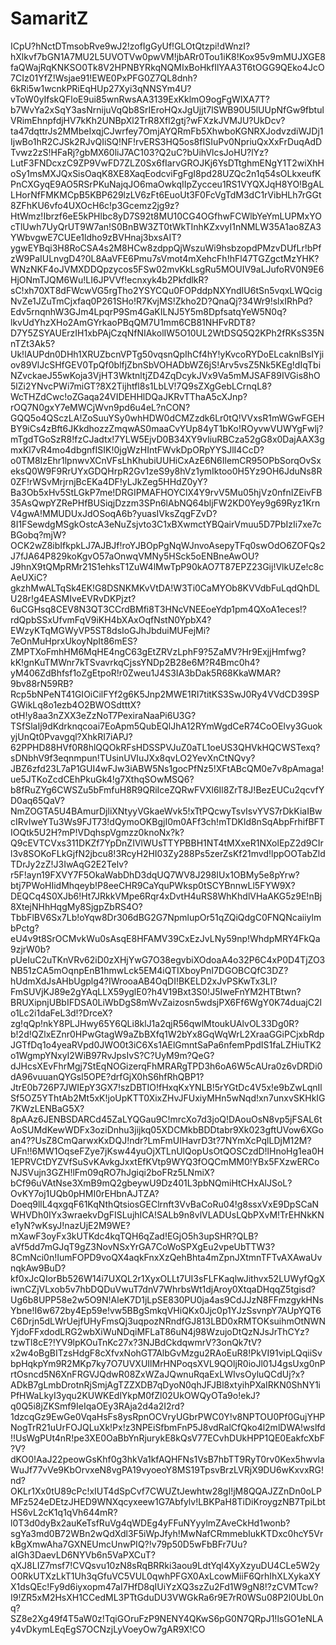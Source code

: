 # SamaritZ
ICpU?hNctDTmsobRve9wJ2!zofIgGyUf!GLOtQtzpi!dWnzI?hXlkvf7bGN1A7MU2L5UVOTVw0pwVM!jbARr0Tou1iK8!Kox95v9mMUJXGE8faQWajRqKNKSO0Tk8V2HPNBYRkqNQMIxBoHkfIlYAA3T6tOGG9QEko4JcO7CIz01YfZ!Wsjae91!EWE0PxPFG0Z7QL8dnh?6kRi5w1wcnkPRiEqHUp27Xyi3qNNSYm4U?vToW0yIfskQFloE9ui85wnRwsAA3139ExKklmO9ogFgWIXA7T?b7WvYa2xSqY3asNrnijuVqQb8SrIEroHQxJgUjjt7lSWB90U5lUUpNfGw9fbtulVRimEhnpfdjHV7kKh2UNBpXl2TrR8Xfl2gtj?wFXzkJVMJU?UkDcv?ta47dqttrJs2MMbeIxqjCJwrfey7OmjAYQRmFb5XhwboKGNRXJodvzdiWJDj1IjwBo1hR2CJSk2RJvQIiSQ!NF!rvERS3HQ5os8fISIuPv0NpriuQxXxFrDuqAdDTvwz2zS!HFaRj?gbMX60liJ7AC103?Q2uC?bUihVlcsJoHU?lYz?LutF3FNDcxzC9ZP9VwFD7ZLZ0Sx6fIarvGROJKj6YsDTtghmENgY1T2wiXhHoSy1msMXJQxSisOaqK8XE8XaqEodcviFgFgI8pd28UZQc2n1q54sOLkxeufKPnCXGyqE9AO5RSrPKuNajqJO6maOwkqIIpZycceu1RS1VYQXJqH8YO!BgALLHorNfFMKMCpB5KBP629lzLV6zFt6EuoUt3F0FcVgTdM3dC1rVibHLh7rGGt8ZFhKU6vfo4UXOcH6c!p3Gcemz2jg9z?HtWmz!Ibrzf6eE5kPHlbc8yD7S92t8MU10CG4OGfhwFCWlbYeYmLUPMxYOcTlUwh7UyQrUT9W7an!S0BnBW3ZT0tWkTInhKZxvyI1nNMLW35A1ao8ZA3YWbvgwE7CUEe1ldho9zBVHnaj3bxsAIT?ygwEYBqi3H8RoCSA4s2M8HCw8zdppQjWszuWi9hsbzopdPMzvDUfLr!bPfzW9PaIULnvgD4?0L8AaVFE6Pmu7sVmot4mXehcFh!hFl47TGZgctMzYHK?WNzNKF4oJVMXDDQpzycos5FSw02mvKkLsgRu5MOUIV9aLJufoRV0N9E6HjONmTJQM6Wu!LI6JPVVf!ecnxyk4b2PkfdlkR?sC!xh70XT8dFWcwVG5rgTho2YSYCQu0FOPddpNXYndIU6tSn5vqxLWQcigNvZe1JZuTmCjxfaq0P261SHo!R7KvjMS!Zkho2D?QnaQj?34Wr9!slxIRhPd?Edv5rnqnhW3GJm4LpqrP9Sm4GaKILNJ5Y5m8DpfsatqYeW5N0q?lkvUdYhzXHo2AmGYrkaoPBqQM7U1mm6CB81NHFvRDT8?D7Y5ZSYAUErzIH1xbPAjCzqNfNIAkolIW5O10UL2WtDSQ5Q2KPh2fRKsS35NnTZt3Ak5?Uk!lAUPdn0DHh1XRUZbcnVPTg50vqsnQpIhCf4hY!yKvcoRYDoELcaknlBsIYjiov89VlJcSHfGEV0TpQf0blfjZbnSbVOHADbWZ6jS!Arv5vsZ5Nk5KEg!dIqTbiNZvckaeJ55wKoja3VjHT3WktnltjZD4ZqDcykJVx9Va5mMJSAF89IVGis8hO5lZi2YNvcPWi7miGT?8X2Tijhtfl8s1LbLV!7Q9sZXgGebLCrnqL8?WcTHZdCwc!oZGaqa24VIDEHHlDQaJKRvTThaA5cXJnp?rOQ7N0gxY7eMWCjWvn9pd6u4eL?nCON?GQQ5o4QSczLA!ZoSuuYSy0whHDW0dCMZzdk6Lr0tQ!VVxsR1mWGwFGEHBY9iCs4zBft6JKkdhozzZmqwAS0maaCvYUp84yT1bKo!ROyvwVUWYgFwlj?mTgdTGoSzR8!fzCJadtx!7YLW5EjvD0B34XY9vIiuRBCza52gG8x0DajAAX3gmxKl7vR4mo4dbgnfISIK!0jgWzHIntFWvkDpORpYYSJlI4CcD?o0TM8IzEhr1lpnwvXCnVFsLhKhubiUUHiCxAzE6N6IlemCR95OPbSorqOvSxeksQ0W9F9RrUYxGDQHrpR2Gv1zeS9y8hVz1ymIktoo0H5Yz9OH6JduNs8R0ZF!rWSvMrjrnjBcEKa4DF!yLJkZeg5HHdZ0yY?Ba3Ob5xHv5StLGkP7me!DRGIPMAFHOYClX4Y9rvV5Mu05hjVz0nfnIZEivFB35AsQwpYZRePHfBUSiqjDzzm3SPn6lAbNQ64bljFW2KD0Yey9g69Ryz1KrnV4gwA!MMUDUxJdOSoqA6b?yuasIVksZqgFZvD?8I1FSewdgMSgkOstcA3eNuZsjvto3C1xBXwmctYBQairVmuu5D7PbIzIi7xe7cBGobq?mjW?OCK2wZ8ibIfkpkLJ7AJBJf!roYJBOpPgNqWJnvoAsepyTFq0swOdO6ZOFQs2J7fJA64P829koKgvO57aOnwqVMNy5HSck5oENBneAwOU?J9hnX9tQMpRMr21S1ehksT1ZuW4lMwTpP90kAO7T87EPZ23Gij!VlkUZe!c8cAeUXiC?gkzhMwALTqSk4EK!G8DSNKMKvVtDA!W3Ti0CaMYOb8KVVdbFuLqdQhDLU28r!g4EASMIveEVRvDKPjzt?6uCGHsq8CEV8N3QT3CCrdBMfi8T3HNcVNEEoeYdp1pm4QXoA1eces!?rdQpbSSxUfvmFqV9iKH4bXAxOqfNstN0YpbX4?EWzyKTqMGWyVP5ST8dsIoGJhJbduiMUFejMi?7eOnMuHprxUkoyNpIt86mES?ZMPTXoFmhHM6MqHE4ngC63gEtZRVzLphF9?5ZaMV?Hr9ExjjHmfwg?kK!gnKuTMWnr7kTSvavrkqCjssYNDp2B28e6M?R4Bmc0h4?yM406ZdBhfsf1oZgEtpoR!r0Zweu1J4S3IA3bDak5R68KkaWMAR?9bv88rN59RB?Rcp5bNPeNT41GIOiCilFYf2g6K5Jnp2MWE1RI7titKS3SwJ0Ry4VVdCD39SPGWikLq8o1ezb4O2BWOSdtttX?otH!y8aa3nZXX3eZzNoT7PexiraNaaPi6U3G?TSfSlaIj9dKdrknqcoai7EoApm5QubEQlJhA12RYmWgdCeR74CoOElvy3GuokyjUnQt0Pvavgql?XhkRI7iAPJ?62PPHD88HVf0R8hlQQOkRFsHDSSPVJuZ0aTL1oeUS3QHVkHQCWSTexq?sDNbhV9f3eqnmpun!TUsinUVIuJXx8qvLO2YevXnCtNQvy?JBZ6zfd23L7aP1GUI4wFJw3iABW5Ns1gocPfNz5!XFtABcQM0e7v8pAmaga!ue5JTKoZcdCEhPkuGk4!g7XthqSOwMSQ6?b8fRuZYg6CWSZu5bFmfuH8R9QRiIceZQRwFVXl6Il8ZrT8J!BezEUCu2qcvfYD0aq65QaV?NmZOGTA5U4BAmurDjliXNtyyVGkaeWvk5!xTtPQcwyTsvIsvYVS7rDkKiaIBwcIRvIweYTu3Ws9FJT73!dQymoOKBgjI0m0AFf3ch!mTDKld8nSqAbpFrhifBFTIOQtk5U2H?mP!VDqhspVgmzz0knoNx?k?Q9cEVTCVxs311DKZf7YpDnZIVlWUsTTYPBBH1NT4tMXxeR1NXolEpZ2d9CIrl3v8SOKoFLkGjfN2jbcu8!3RcyH2HI03Zy288Ps5zerZsKf21mvd!lppOOTabZldTDrJy2zZ!J3IwAqG2E2Telv?r5F!ayn19FXVY7F5OkaWabDhD3dqUQ7WV8J298IUx1OBMy5e8pYrw?btj7PWoHIidMhqeyb!P8eeCHR9CaYquPWksp0tSCYBnnwLl5FYW9X?DEQCq4S0XJb6!Ht7JRkkVMpe6Rqr4xDvtH4uRS8WhKhdlVHaAKG5z9E!nBj8XtejNHhHqgMy8SjgpZbRS4O?TbbFlBV6Sx7Lb!oYqw8Dr306dBG2G7NpmlupOr51qZQiQdgC0FNQNcaiiylmbPctg?eU4v9t8SrOCMvkWu0sAsqE8HFAMV39CxEzJvLNy59np!WhdpMRY4FkQa9zjrW0b?pUeIuC2uTKnVRv62iD0zXHjYwG7O38egvbiXOdoaA4o32P6C4xP0D4TjZO3NB51zCA5mOqnpEnB1hmwLck5EM4iQTIXboyPnI7DGOBCQfC3DZ?hUdmXdJsAHbUgplg4?IWrooaAB4OqDI!BKELD2xJvPSKwTx3LI?FmSUVjKJ89e2gYAqLLX59yglE0?h4V19Bxt3S0!J5IweFnYM2HTBtwn?BRUXipnjUBbIFDSA0LiWbDgS8mWvZaizosn5wdsjPX6Ff6WgY0K74duajC2lo1Lc2i1daFeL3d!?DrceX?zg!qQp!nkY8PLJHwy65Y6QLi8klJ1a2qjR56qwlMtoukUAlvOL33Dg0R?b!2d!QZlxEZnr0HPwGtagW9aZbBXfq1W2bYx8GqWqWrL2XraaGGiPCjxbRdpJGTfDq1o4yeaRVpd0JWO0t3iC6Xs1AElGmntSaPa6nfemPpdIS1faLZHiuTK2o1WgmpYNxyI2WiB97RvJpsIvS?C?UyM9m?QeG?dJHcsXEvFhrMgj7StEqNOGizerqFhMRARgTPD3h6oA6W5cAUra0z6vDRDi0dA96vuuanQYGsl5OPE?drfGjX0hS6hfRhQBP1?JtrE0b726P7JWIEpY3GX7!szDBTIO!fHxqKxYNLB!5rYGtDc4V5x!e9bZwLqnIlSf5OZ5YThtAb2Mt5xK!joUpKTT0XixZHvJFUxiyMHn5wNqd!xn7unxvSKHkIG7KWzLENBaG5X?8pAAz6JENBSDARCd45ZaLYQGau9C!mrcXo7d3joQ!DAouOsN8vp5jFSAL6tAoSUMdKewWDFx3oziDnhu3jijkq05XDCMkbBDDtabr9Xk023gftUVow6XGoan4??UsZ8CmQarwxKxDQJ!ndr?LmFmUIHavrD3t?7NYmXcPqlLDjM12M?UFn!!6MW1OqseFZye7jKsw44yuOjXTLnUlQopUsOtQOSCzdD!lHnoHg1ea0H1EPRVCtDYZVfSuSvKAvkgJxxtEfKVtp9WYQ3fOQCmMM0!YBx5FXzwERCoNJSVujn3GZH!lFm09qRO7hJgiqi2boFRz5LNmiX?bCf96uVAtNse3XmB9mQ2gbeywU9Dz401L3pbNQmiHtCHxAlJSoL?OvKY7oj1UQb0pHMI0rEHbnAJTZA?Doeq9llL4qxgqF61KqNthQtsiosGEClrnft3VvBaCoRu04!g8ssxVxE9DpSCaNWHVDh0IYx3wraekvDgFISLujhICA!SALb9n8vlVLADUsLQbPXvM!TrEHNkKNe1yN?wKsyJ!nazUjE2M9WE?mXawF3oyFx3kUTKdc4kqTQH6qZad!EGjO5h3upSHR?QLB?aVf5dd7mGJqT9gZ3NovNSxYrGA7CoWoSPXgEu2vpeUbTTW3?8CmNci0n!IumFOPD9voQX4aqkFnxXzQehBhta4mZpnJXtmnTFTvAXAwaUvnqkAw9BuD?kf0xJcQIorBb526W14i7UXQL2r1XyxOLLt7UI3sFLFKaqlwJithvx52LUWyfQgXiwnCZjVLxob5v7hbDQDuVwuT7dnV7WhrbsWt1djAroy0XtqaDHqqZ5tgisd?Ug6b8UPP58e2w5O9N!AleK7D1jLpSE830PU0ja4as9CdJJzN8FFmzgykHNsYbne!I6w672by4Ep59e!vw5BBgSmkqVHiQKx0Jjc0p1YJzSsvnpY7AUpYQT6C6Drjn5dLWrUejfUHyFmsQj3uqpozNRndfGJ813LBD0xRMTOKsuihmOtNWNYjdoFFxdodLRG2wbXiWuNDqiMFLaT86uN4j98WzujoDtQzNJsJrThCYz?tzwTl8cE?!YV9lpKOuTnKc27x?3NJBdCkdqwmrV?3onQk7tV?x2w4oBgBITzsHdgF8cXfvxNohGT7AlbGvMzgu2RAoEuR8!PkVI91vipLQqiiSvbpHqkpYm9R2MKp7ky7O7UVXUIlMrHNPoqsXVL9QOljR0ioJl01J4gsUxg0nPrtOsncd5N6XnFRGVJQdwR08ZxWZaJQwnuRqaExLWIvsOyluQCdUj?x?ADkB7gLmbDrotnRjSmjAgTZZXDB7qDyoN0qhJFJBl8xtyihPXaIRKN0ShNY1iPfHWaLkyI3yqu2KUWKEdlYkpM0fZl02UkOWQyOTa9o!ekJ?q0Q5i8jZKSmf9IeIqaOEy3RAja2d4a2I2rd?1dzcqGz9EwGe0VqaHsFs8ysRpnOCVryUGbrPWC0Y!v8NPTOU0Pf0GujYHPNogTrR21uUrFOJQLuXk!Px!z3NPEiSfbmFnP5J8vdRalCfQko4l2mlDWA!wslfd!!UsWgPUt4nR!pe3XE0OaBbYnRjurykE8kQsV77ECvhDUkHPP1QE0EakfcXbF?V?dKO0!AaJ22peowGsKhf0g3hkVa1kfAQHFNs1VsB7hbTT9RyT0rv0Kex5hwvlaWuJf77vVe9KbOrvxeN8vgPA19vyoeoY8MS19TpsvBrzLVRjX9DU6wKxvxRG!nd?OKLr1Xx0tU89cPc!xIUT4dSpCvf7CWUZtJewhtw28gI!jM8QQAJZZnDn0oLPMFz524eDEtzJHED9WNXqcyxeew1G7Abfylv!LBKPaH8TiDiKroygzNB7TpiLbtHS6vL2cK1q1qVh644mR?l0T3d0dyBx2auKeTsfRuVg4qWDEg4yFFuNYyylmZAveCkHd1wonb?sgYa3md0B72WBn2wQdXdl3F5iWpJfyh!MwNafCRmmebIukKTDxc0hcY5VrkBgXmwAha7GXNEUmcUnwPIQ?!v79p50D5wFbBFr7Uu?aIGh3DaevLD6NYVb6n5VaPXCuT?qXJ8LIZ7msf7!CVQsvu10zN8sRqBRRki3aou9LdtYql4XyXzyuDU4CLe5W2yO0RkUTXzLkT1Uh3qGfuVC5VUL0qwhPFGX0AxLcowMiiF6QrhIhXLXykaXYX1dsQEc!Fy9d6iyxopm47aI7HfD8qIUiYzXQ3szZu2Fd1W9gN8!?zCVMTcw?I9!ZR5xM2HsXH1CCedML3PTtGduDU3VWGkRa6r9E7rR0WSu08P2l0UbL0nq?SZ8e2Xg49f4T5aW0z!TqiGOruFzP9NENY4QKwS6pG0N7QRpJ1!lsGO1eNLAy4vDkymLEqEgS7OCNzjLyVoeyOw7gAR9X!CO
